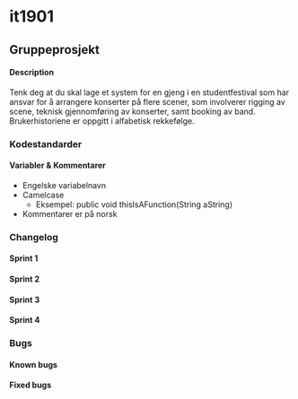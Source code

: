 # it1901
## Gruppeprosjekt 
#### Description
Tenk deg at du skal lage et system for en gjeng i en studentfestival som har ansvar for å arrangere konserter på flere scener, som involverer rigging av scene, teknisk gjennomføring av konserter, samt booking av band. Brukerhistoriene er oppgitt i alfabetisk rekkefølge.

### Kodestandarder
#### Variabler & Kommentarer
* Engelske variabelnavn
* Camelcase
  * Eksempel: public void thisIsAFunction(String aString)
* Kommentarer er på norsk

### Changelog
#### Sprint 1
#### Sprint 2
#### Sprint 3
#### Sprint 4

### Bugs
#### Known bugs
#### Fixed bugs
